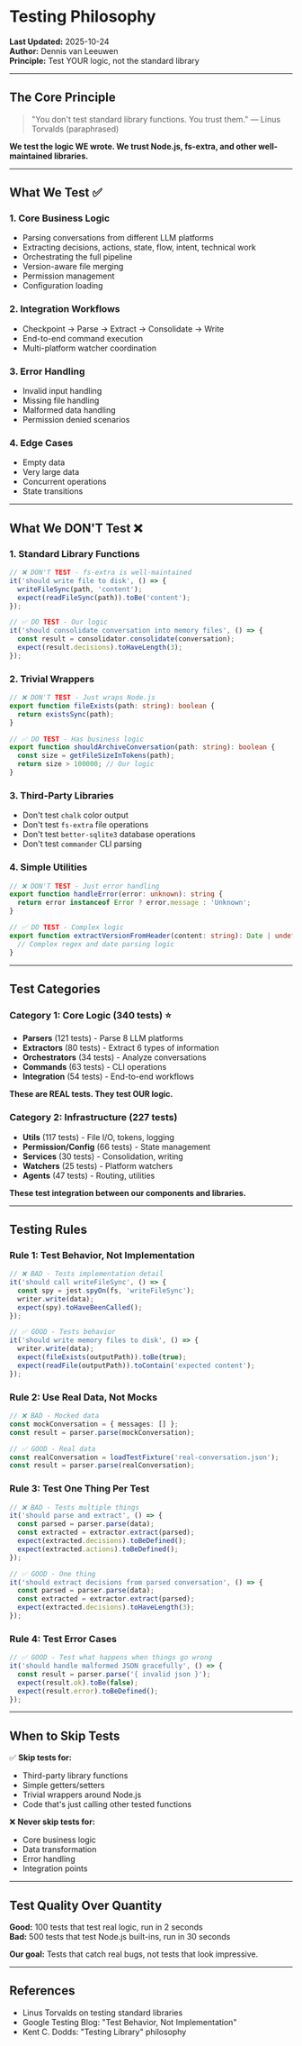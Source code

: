 # Testing Philosophy

**Last Updated:** 2025-10-24  
**Author:** Dennis van Leeuwen  
**Principle:** Test YOUR logic, not the standard library

---

## The Core Principle

> "You don't test standard library functions. You trust them."
> — Linus Torvalds (paraphrased)

**We test the logic WE wrote. We trust Node.js, fs-extra, and other well-maintained libraries.**

---

## What We Test ✅

### 1. **Core Business Logic**
- Parsing conversations from different LLM platforms
- Extracting decisions, actions, state, flow, intent, technical work
- Orchestrating the full pipeline
- Version-aware file merging
- Permission management
- Configuration loading

### 2. **Integration Workflows**
- Checkpoint → Parse → Extract → Consolidate → Write
- End-to-end command execution
- Multi-platform watcher coordination

### 3. **Error Handling**
- Invalid input handling
- Missing file handling
- Malformed data handling
- Permission denied scenarios

### 4. **Edge Cases**
- Empty data
- Very large data
- Concurrent operations
- State transitions

---

## What We DON'T Test ❌

### 1. **Standard Library Functions**
```typescript
// ❌ DON'T TEST - fs-extra is well-maintained
it('should write file to disk', () => {
  writeFileSync(path, 'content');
  expect(readFileSync(path)).toBe('content');
});

// ✅ DO TEST - Our logic
it('should consolidate conversation into memory files', () => {
  const result = consolidator.consolidate(conversation);
  expect(result.decisions).toHaveLength(3);
});
```

### 2. **Trivial Wrappers**
```typescript
// ❌ DON'T TEST - Just wraps Node.js
export function fileExists(path: string): boolean {
  return existsSync(path);
}

// ✅ DO TEST - Has business logic
export function shouldArchiveConversation(path: string): boolean {
  const size = getFileSizeInTokens(path);
  return size > 100000; // Our logic
}
```

### 3. **Third-Party Libraries**
- Don't test `chalk` color output
- Don't test `fs-extra` file operations
- Don't test `better-sqlite3` database operations
- Don't test `commander` CLI parsing

### 4. **Simple Utilities**
```typescript
// ❌ DON'T TEST - Just error handling
export function handleError(error: unknown): string {
  return error instanceof Error ? error.message : 'Unknown';
}

// ✅ DO TEST - Complex logic
export function extractVersionFromHeader(content: string): Date | undefined {
  // Complex regex and date parsing logic
}
```

---

## Test Categories

### **Category 1: Core Logic (340 tests)** ⭐
- **Parsers** (121 tests) - Parse 8 LLM platforms
- **Extractors** (80 tests) - Extract 6 types of information
- **Orchestrators** (34 tests) - Analyze conversations
- **Commands** (63 tests) - CLI operations
- **Integration** (54 tests) - End-to-end workflows

**These are REAL tests. They test OUR logic.**

### **Category 2: Infrastructure (227 tests)**
- **Utils** (117 tests) - File I/O, tokens, logging
- **Permission/Config** (66 tests) - State management
- **Services** (30 tests) - Consolidation, writing
- **Watchers** (25 tests) - Platform watchers
- **Agents** (47 tests) - Routing, utilities

**These test integration between our components and libraries.**

---

## Testing Rules

### Rule 1: Test Behavior, Not Implementation
```typescript
// ❌ BAD - Tests implementation detail
it('should call writeFileSync', () => {
  const spy = jest.spyOn(fs, 'writeFileSync');
  writer.write(data);
  expect(spy).toHaveBeenCalled();
});

// ✅ GOOD - Tests behavior
it('should write memory files to disk', () => {
  writer.write(data);
  expect(fileExists(outputPath)).toBe(true);
  expect(readFile(outputPath)).toContain('expected content');
});
```

### Rule 2: Use Real Data, Not Mocks
```typescript
// ❌ BAD - Mocked data
const mockConversation = { messages: [] };
const result = parser.parse(mockConversation);

// ✅ GOOD - Real data
const realConversation = loadTestFixture('real-conversation.json');
const result = parser.parse(realConversation);
```

### Rule 3: Test One Thing Per Test
```typescript
// ❌ BAD - Tests multiple things
it('should parse and extract', () => {
  const parsed = parser.parse(data);
  const extracted = extractor.extract(parsed);
  expect(extracted.decisions).toBeDefined();
  expect(extracted.actions).toBeDefined();
});

// ✅ GOOD - One thing
it('should extract decisions from parsed conversation', () => {
  const parsed = parser.parse(data);
  const extracted = extractor.extract(parsed);
  expect(extracted.decisions).toHaveLength(3);
});
```

### Rule 4: Test Error Cases
```typescript
// ✅ GOOD - Test what happens when things go wrong
it('should handle malformed JSON gracefully', () => {
  const result = parser.parse('{ invalid json }');
  expect(result.ok).toBe(false);
  expect(result.error).toBeDefined();
});
```

---

## When to Skip Tests

✅ **Skip tests for:**
- Third-party library functions
- Simple getters/setters
- Trivial wrappers around Node.js
- Code that's just calling other tested functions

❌ **Never skip tests for:**
- Core business logic
- Data transformation
- Error handling
- Integration points

---

## Test Quality Over Quantity

**Good:** 100 tests that test real logic, run in 2 seconds  
**Bad:** 500 tests that test Node.js built-ins, run in 30 seconds

**Our goal:** Tests that catch real bugs, not tests that look impressive.

---

## References

- Linus Torvalds on testing standard libraries
- Google Testing Blog: "Test Behavior, Not Implementation"
- Kent C. Dodds: "Testing Library" philosophy

